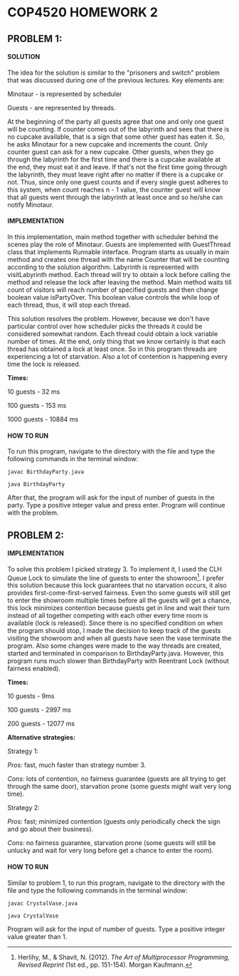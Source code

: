 # COP4520 HOMEWORK 2

## PROBLEM 1:

#### SOLUTION

The idea for the solution is similar to the "prisoners and switch" problem that was discussed during one of the previous lectures. Key elements are:

Minotaur - is represented by scheduler

Guests - are represented by threads.

At the beginning of the party all guests agree that one and only one guest will be counting. If counter comes out of the labyrinth and sees that there is no cupcake available, that is a sign that some other guest has eaten it. So, he asks Minotaur for a new cupcake and increments the count. Only counter guest can ask for a new cupcake. Other guests, when they go through the labyrinth for the first time and there is a cupcake available at the end, they must eat it and leave. If that's not the first time going through the labyrinth, they must leave right after no matter if there is a cupcake or not. Thus, since only one guest counts and if every single guest adheres to this system, when count reaches n - 1 value, the counter guest will know that all guests went through the labyrinth at least once and so he/she can notify Minotaur.

#### IMPLEMENTATION

In this implementation, main method together with scheduler behind the scenes play the role of Minotaur. Guests are implemented with GuestThread class that implements Runnable interface. Program starts as usually in main method and creates one thread with the name Counter that will be counting according to the solution algorithm.  Labyrinth is represented with visitLabyrinth method. Each thread will try to obtain a lock before calling the method and release the lock after leaving the method. Main method waits till count of visitors will reach number of specified guests and then change boolean value isPartyOver. This boolean value controls the while loop of each thread, thus, it will stop each thread. 

This solution resolves the problem. However, because we don't have particular control over how scheduler picks the threads it could be considered somewhat random. Each thread could obtain a lock variable number of times. At the end, only thing  that we know certainly is that each thread has obtained a lock at least once. So in this program threads are experiencing a lot of starvation. Also a lot of contention is happening every time the lock is released. 

**Times:**

10 guests - 32 ms

100 guests - 153 ms

1000 guests - 10884 ms

#### HOW TO RUN

To run this program, navigate to the directory with the file and type the following commands in the terminal window:

```
javac BirthdayParty.java

java BirthdayParty
```

After that, the program will ask for the input of number of guests in the party. Type a positive integer value and press enter. Program will continue with the problem.

## PROBLEM 2:

#### IMPLEMENTATION

To solve this problem I picked strategy 3. To implement it, I used the CLH Queue Lock to simulate the line of guests to enter the showroom[^1]. I prefer this solution because this lock guarantees that no starvation occurs, it also provides first-come-first-served fairness. Even tho some guests will still get to enter the showroom multiple times before all the guests will get a chance, this lock minimizes contention because guests get in line and wait their turn instead of all together competing with each other every time room is available (lock is released). Since there is no specified condition on when the program should stop, I made the decision to keep track of the guests visiting the showroom and when all guests have seen the vase terminate the program. Also some changes were made to the way threads are created, started and terminated in comparison to BirthdayParty.java. However, this program runs much slower than BirthdayParty with Reentrant Lock (without fairness enabled).

**Times:**

10 guests - 9ms

100 guests - 2997 ms

200 guests - 12077 ms

**Alternative strategies:**

Strategy 1: 

*Pros:* fast, much faster than strategy number 3.

*Cons:* lots of contention, no fairness guarantee (guests are all trying to get through  the same door), starvation prone (some guests might wait very long time).

Strategy 2: 

*Pros:* fast; minimized contention (guests only periodically check the sign and go about their business).

*Cons:* no fairness guarantee, starvation prone (some guests will still be unlucky and wait for very long before get a chance to enter the room).

#### HOW TO RUN

Similar to problem 1, to run this program, navigate to the directory with the file and type the following commands in the terminal window:

```
javac CrystalVase.java

java CrystalVase
```

Program will ask for the input of number of guests. Type a positive integer value greater than 1.

[^1]: Herlihy, M., & Shavit, N. (2012). *The Art of Multiprocessor Programming,
 Revised Reprint* (1st ed., pp. 151-154). Morgan Kaufmann.
